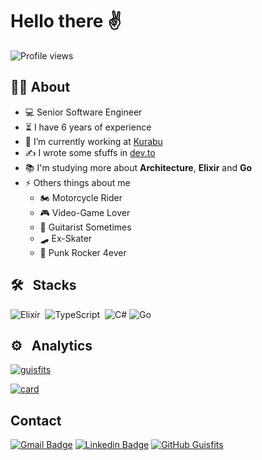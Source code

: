 # Hello there ✌️

<p align="left"> <img src="https://komarev.com/ghpvc/?username=guisfits&color=green" alt="Profile views" /> </p>

## 👨‍💻 About

- 💻 Senior Software Engineer
- ⏳ I have 6 years of experience
- 💼 I’m currently working at [Kurabu](https://www.kurabu.com/)
- ✍️ I wrote some sfuffs in [dev.to](https://dev.to/guisfits)
- 📚 I'm studying more about **Architecture**, **Elixir** and **Go**
- ⚡ Others things about me
  - 🏍️ Motorcycle Rider
  - 🎮 Video-Game Lover
  - 🎸 Guitarist Sometimes  
  - 🛹 Ex-Skater 
  - 🧷 Punk Rocker 4ever

## 🛠 &nbsp; Stacks

![Elixir](https://img.shields.io/badge/-Elixir-05122A?style=flat&logo=elixir)&nbsp;
![TypeScript](https://img.shields.io/badge/-TypeScript-05122A?style=flat&logo=typescript)&nbsp;
![C#](https://img.shields.io/badge/C%23-05122A?style=flat&logo=c-sharp)
![Go](https://img.shields.io/badge/Go-05122A?style=flat&logo=go)

## ⚙️ &nbsp; Analytics

[![guisfits](https://github-readme-stats.vercel.app/api/top-langs/?username=guisfits&hide=html&layout=compact&theme=radical)](https://github.com/guisfits/github-readme-stats)

[![card](https://github-readme-stats.vercel.app/api?username=guisfits&theme=radical&show_icons=true)](https://github.com/guisfits/github-readme-stats)

## Contact

[![Gmail Badge](https://img.shields.io/badge/-Gmail-c14438?style=flat-square&logo=Gmail&logoColor=white&link=mailto:guisfits@gmail.com)](mailto:guisfits@gmail.com)
[![Linkedin Badge](https://img.shields.io/badge/-LinkedIn-blue?style=flat-square&logo=Linkedin&logoColor=white&link=https://www.linkedin.com/in/guisfits/)](https://www.linkedin.com/in/guisfits/)
[![GitHub Guisfits]( https://img.shields.io/github/followers/guisfits?label=follow&style=social)](https://github.com/guisfits)
